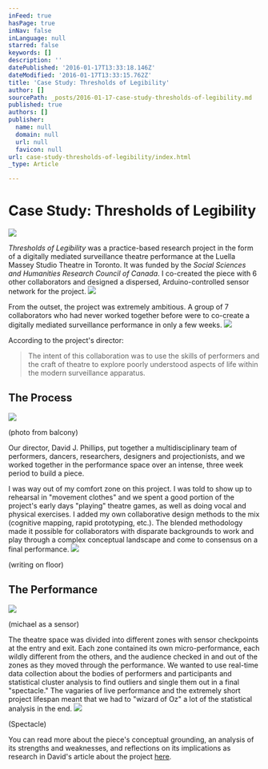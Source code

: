```yaml
---
inFeed: true
hasPage: true
inNav: false
inLanguage: null
starred: false
keywords: []
description: ''
datePublished: '2016-01-17T13:33:18.146Z'
dateModified: '2016-01-17T13:33:15.762Z'
title: 'Case Study: Thresholds of Legibility'
author: []
sourcePath: _posts/2016-01-17-case-study-thresholds-of-legibility.md
published: true
authors: []
publisher:
  name: null
  domain: null
  url: null
  favicon: null
url: case-study-thresholds-of-legibility/index.html
_type: Article

---
```

# 

# Case Study: Thresholds of Legibility
![](https://the-grid-user-content.s3-us-west-2.amazonaws.com/cefbca82-33c9-4fbb-b69f-ef99a0841044.jpg)

_Thresholds of Legibility_ was a practice-based research project in the form of a digitally mediated surveillance theatre performance at the Luella Massey Studio Theatre in Toronto. It was funded by the _Social Sciences and Humanities Research Council of Canada_. I co-created the piece with 6 other collaborators and designed a dispersed, Arduino-controlled sensor network for the project.
![](https://the-grid-user-content.s3-us-west-2.amazonaws.com/01164d17-eb5b-4e1f-9aa8-456c62c36234.jpg)

From the outset, the project was extremely ambitious. A group of 7 collaborators who had never worked together before were to co-create a digitally mediated surveillance performance in only a few weeks. ![](https://the-grid-user-content.s3-us-west-2.amazonaws.com/6e0a5717-a12c-4ed5-957b-b90ea82d3945.jpg)

According to the project's director:

> The intent of this collaboration was to use the skills of performers and the craft of theatre to explore poorly understood aspects of life within the modern surveillance apparatus.

## The Process
![](https://the-grid-user-content.s3-us-west-2.amazonaws.com/322c3d2a-61be-4a89-a60c-17a9fa36131a.jpg)

(photo from balcony)

Our director, David J. Phillips, put together a multidisciplinary team of performers, dancers, researchers, designers and projectionists, and we worked together in the performance space over an intense, three week period to build a piece.

I was way out of my comfort zone on this project. I was told to show up to rehearsal in "movement clothes" and we spent a good portion of the project's early days "playing" theatre games, as well as doing vocal and physical exercises. I added my own collaborative design methods to the mix (cognitive mapping, rapid prototyping, etc.). The blended methodology made it possible for collaborators with disparate backgrounds to work and play through a complex conceptual landscape and come to consensus on a final performance.
![](https://the-grid-user-content.s3-us-west-2.amazonaws.com/4dbbc86a-9862-462c-9d32-96e96aef7589.png)

(writing on floor)

## The Performance
![](https://the-grid-user-content.s3-us-west-2.amazonaws.com/87a2f73b-1312-42ac-ab27-dd3cc4a2d096.png)

(michael as a sensor)

The theatre space was divided into different zones with sensor checkpoints at the entry and exit. Each zone contained its own micro-performance, each wildly different from the others, and the audience checked in and out of the zones as they moved through the performance. We wanted to use real-time data collection about the bodies of performers and participants and statistical cluster analysis to find outliers and single them out in a final "spectacle." The vagaries of live performance and the extremely short project lifespan meant that we had to "wizard of Oz" a lot of the statistical analysis in the end. ![](https://the-grid-user-content.s3-us-west-2.amazonaws.com/6b438420-8c87-49a5-ab0d-b2198c6f9bc2.png)

(Spectacle)

You can read more about the piece's conceptual grounding, an analysis of its strengths and weaknesses, and reflections on its implications as research in David's article about the project [here][0]. 

[0]: http://library.queensu.ca/ojs/index.php/surveillance-and-society/article/view/thresh/threshold